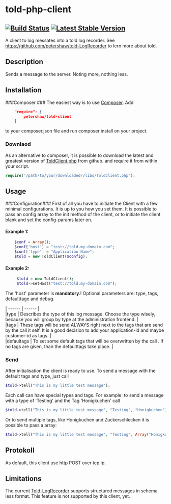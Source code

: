 told-php-client
==========
[![Build Status](https://travis-ci.org/petershaw/told-php-client.png?branch=0.0.1)](https://travis-ci.org/petershaw/told-php-client)
[![Latest Stable Version](https://poser.pugx.org/petershaw/told-client/v/stable.png)](https://packagist.org/packages/petershaw/told-client)
---

 A client to log messates into a told log recorder.
 See <https://github.com/petershaw/told-LogRecorder> to lern more about told.

Description
----------
Sends a message to the server. Noting more, nothing less.

Installation
---------
###Composer ###
The easiest way is to use [Composer](http://getcomposer.org). Add 

```json
    "require": {
        petershaw/told-client
    }
```

to your composer.json file and run composer install on your project.

### Downlaod ###

As an alternative to composer, it is possible to download the latest and greatest version of [ToldClient.php](https://github.com/petershaw/told-php-client/blob/master/src/petershaw/told/ToldClient.php) from github. and require it from within your script.

```php
require('/path/to/your/downloaded//libs/ToldClient.php');
```

Usage
---------
###Configuration###
First of all you have to initiate the Client with a few minimal configurations. It is up to you how you set them. It is possible to pass an config array to the init method of the client, or to initiate the client blank and set the config-params later on. 

#### Example 1: ####

```php
	$conf = Array();
	$conf['host'] = "test://told.my-domain.com";
	$conf['type'] = "Application Name";
	$told = new ToldClient($config);
```

#### Example 2: ####

```php
     $told = new ToldClient();
     $told->setHost("test://told.my-domain.com");
```

The 'host' parameter is **mandatory**.!
Optional parameters are: type, tags, defaulttage and debug.

| ------	| ------	|  
|type | Describes the type of this log message. Choose the type wisely, because you will group by type at the administration frontend. |  
|tags |   These tags will be send ALWAYS right next to the tags that are send by the call it self. It is a good decision to add your application-id and maybe customer-id as tags. |  
|defaultags | To set some default tags that will be overwritten by the call . If no tags are given, than the defaulttags take place. |  

### Send ###

After initialisation the client is ready to use.
To send a message with the default tags and type, just call

```php
$told->tell("This is my little test message");
```

Each call can have special types and tags. For example: to send a message with a type of 'Testing' and the Tag 'Honigkuchen' call

```php
$told->tell("This is my little test message", "Testing", "Honigkuchen");
```

Or to send multiple tags, like Honigkuchen and Zuckerschlecken it is possible to pass a array:

```php
$told->tell("This is my little test message", "Testing", Array("Honigkuchen", "Zuckerschlecken"));
```


 Protokoll
----------

As default, this client use http POST over tcp ip. 

Limitations
----------

The current [Told-LogRecorder](https://github.com/petershaw/told-LogRecorder) supports structured messages in schema less format. This feature is not supported by this client, yet.

